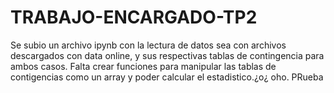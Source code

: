 # TRABAJO-ENCARGADO-TP2
Se subio un archivo ipynb con la lectura de datos sea con archivos descargados con data online, y sus respectivas tablas de contingencia 
para ambos casos.
Falta crear funciones para manipular las tablas de contigencias como un array y poder calcular el estadistico.¿o¿
oho.
PRueba
